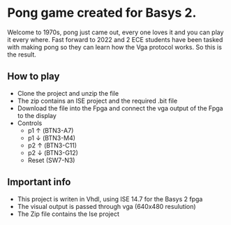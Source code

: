 # Pong game created for Basys 2.

Welcome to 1970s, pong just came out, every one loves it and you can play it every where. Fast forward to 2022 and 2 ECE students have been tasked with 
making pong so they can learn how the Vga protocol works. So this is the result.

## How to play
- Clone the project and unzip the file
- The zip contains an ISE project and the required .bit file
- Download the file into the Fpga and connect the vga output of the Fpga to the display
- Controls
  - p1 ↑ (ΒΤΝ3-A7)
  - p1 ↓ (ΒΤΝ3-M4)
  - p2 ↑ (ΒΤΝ3-C11)
  - p2 ↓ (ΒΤΝ3-G12)  
  - Reset (SW7-N3)

## Important info
- This project is writen in Vhdl, using ISE 14.7 for the Basys 2 fpga
- The visual output is passed through vga (640x480 resulution)
- The Zip file contains the Ise project  
